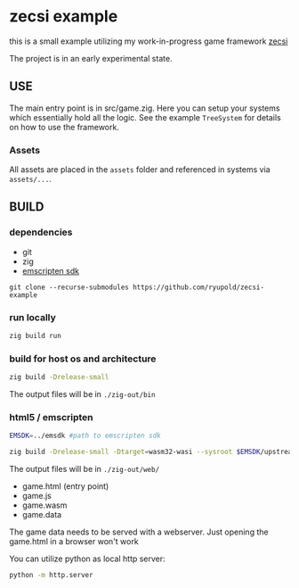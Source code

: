 # zecsi example

this is a small example utilizing my work-in-progress game framework [zecsi](https://github.com/ryupold/zecsi)

The project is in an early experimental state.

## USE

The main entry point is in src/game.zig.
Here you can setup your systems which essentially hold all the logic.
See the example `TreeSystem` for details on how to use the framework.

### Assets
All assets are placed in the `assets` folder and referenced in systems via `assets/...`.

## BUILD

### dependencies
- git
- zig
- [emscripten sdk](https://emscripten.org/)

```
git clone --recurse-submodules https://github.com/ryupold/zecsi-example
```

### run locally

```sh
zig build run
```

### build for host os and architecture

```sh
zig build -Drelease-small
```

The output files will be in `./zig-out/bin`

### html5 / emscripten

```sh
EMSDK=../emsdk #path to emscripten sdk

zig build -Drelease-small -Dtarget=wasm32-wasi --sysroot $EMSDK/upstream/emscripten/
```

The output files will be in `./zig-out/web/`

- game.html (entry point)
- game.js
- game.wasm
- game.data

The game data needs to be served with a webserver. Just opening the game.html in a browser won't work

You can utilize python as local http server:
```sh
python -m http.server
```
